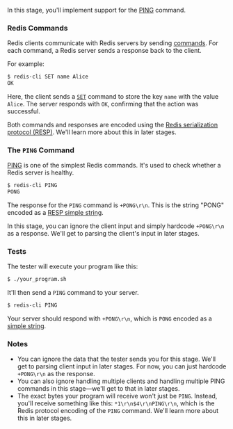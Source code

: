 In this stage, you'll implement support for the [PING](https://redis.io/commands/ping) command.

### Redis Commands

Redis clients communicate with Redis servers by sending [commands](https://redis.io/commands/). For each command, a Redis server sends a response back to the client.

For example:
```bash
$ redis-cli SET name Alice
OK
```
Here, the client sends a [`SET`](https://redis.io/docs/latest/commands/set/) command to store the key `name` with the value `Alice`. The server responds with `OK`, confirming that the action was successful.


Both commands and responses are encoded using the [Redis serialization protocol (RESP)](https://redis.io/docs/latest/develop/reference/protocol-spec/). We'll learn more about this in later stages.

### The `PING` Command

[PING](https://redis.io/commands/ping/) is one of the simplest Redis commands. It's used to check whether a Redis server is healthy.

```bash
$ redis-cli PING
PONG
```

The response for the `PING` command is `+PONG\r\n`. This is the string "PONG" encoded as a [RESP simple string](https://redis.io/docs/latest/develop/reference/protocol-spec/#simple-strings).

In this stage, you can ignore the client input and simply hardcode `+PONG\r\n` as a response. We'll get to parsing the client's input in later stages.

### Tests

The tester will execute your program like this:

```bash
$ ./your_program.sh
```

It'll then send a `PING` command to your server.

```bash
$ redis-cli PING
```

Your server should respond with `+PONG\r\n`, which is `PONG` encoded as a [simple string](https://redis.io/docs/latest/develop/reference/protocol-spec/#simple-strings).

### Notes

- You can ignore the data that the tester sends you for this stage. We'll get to parsing
client input in later stages. For now, you can just hardcode `+PONG\r\n` as the response.
- You can also ignore handling multiple clients and handling multiple PING commands in this stage—we'll get to that in later stages.
- The exact bytes your program will receive won't just be `PING`. Instead, you'll receive something like this: `*1\r\n$4\r\nPING\r\n`,
which is the Redis protocol encoding of the `PING` command. We'll learn more about this in later stages.
